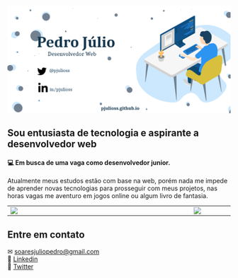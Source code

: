 <img src="https://github.com/pjulioss/pjulioss/blob/master/fundo.png">  

## Sou entusiasta de tecnologia e aspirante a desenvolvedor web
#### 💻 Em busca de uma vaga como desenvolvedor junior.  

Atualmente meus estudos estão com base na web, porém nada me impede de aprender novas tecnologias para prosseguir com meus projetos, nas horas vagas me aventuro em jogos online ou algum livro de fantasia.


<center>
<table>
    <tr>
        <td><img width="400px" align="left" src="https://github-readme-stats.vercel.app/api/top-langs/?username=pjulioss&hide=html&layout=compact" /></td>
        <td><img width="495px" align="left" src="https://github-readme-stats.vercel.app/api?username=pjulioss&show_icons=true"/></td>
    </tr>   
</table>
</center> 

## Entre em contato
✉ soaresjuliopedro@gmail.com  
👔 [Linkedin](https://www.linkedin.com/in/pjulioss/)  
🔹 [Twitter](https://www.twitter.com/pjulioss)
